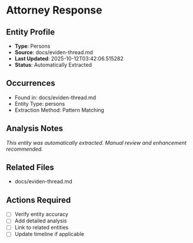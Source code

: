 # Attorney Response

## Entity Profile
- **Type**: Persons
- **Source**: docs/eviden-thread.md
- **Last Updated**: 2025-10-12T03:42:06.515282
- **Status**: Automatically Extracted

## Occurrences
- Found in: docs/eviden-thread.md
- Entity Type: persons
- Extraction Method: Pattern Matching

## Analysis Notes
*This entity was automatically extracted. Manual review and enhancement recommended.*

## Related Files
- docs/eviden-thread.md

## Actions Required
- [ ] Verify entity accuracy
- [ ] Add detailed analysis
- [ ] Link to related entities
- [ ] Update timeline if applicable
